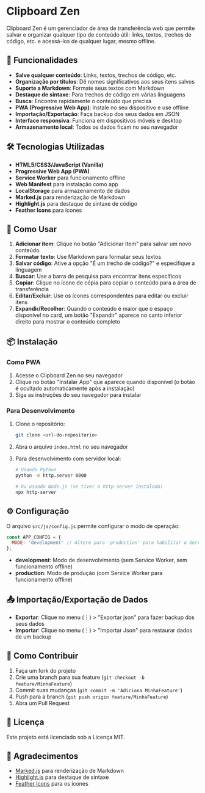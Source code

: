 # Clipboard Zen

Clipboard Zen é um gerenciador de área de transferência web que permite salvar e organizar qualquer tipo de conteúdo útil: links, textos, trechos de código, etc. e acessá-los de qualquer lugar, mesmo offline.

## 🌟 Funcionalidades

- **Salve qualquer conteúdo**: Links, textos, trechos de código, etc.
- **Organização por títulos**: Dê nomes significativos aos seus itens salvos
- **Suporte a Markdown**: Formate seus textos com Markdown
- **Destaque de sintaxe**: Para trechos de código em várias linguagens
- **Busca**: Encontre rapidamente o conteúdo que precisa
- **PWA (Progressive Web App)**: Instale no seu dispositivo e use offline
- **Importação/Exportação**: Faça backup dos seus dados em JSON
- **Interface responsiva**: Funciona em dispositivos móveis e desktop
- **Armazenamento local**: Todos os dados ficam no seu navegador

## 🛠️ Tecnologias Utilizadas

- **HTML5/CSS3/JavaScript (Vanilla)**
- **Progressive Web App (PWA)**
- **Service Worker** para funcionamento offline
- **Web Manifest** para instalação como app
- **LocalStorage** para armazenamento de dados
- **Marked.js** para renderização de Markdown
- **Highlight.js** para destaque de sintaxe de código
- **Feather Icons** para ícones

## 🚀 Como Usar

1. **Adicionar item**: Clique no botão "Adicionar Item" para salvar um novo conteúdo
2. **Formatar texto**: Use Markdown para formatar seus textos
3. **Salvar código**: Ative a opção "É um trecho de código?" e especifique a linguagem
4. **Buscar**: Use a barra de pesquisa para encontrar itens específicos
5. **Copiar**: Clique no ícone de cópia para copiar o conteúdo para a área de transferência
6. **Editar/Excluir**: Use os ícones correspondentes para editar ou excluir itens
7. **Expandir/Recolher**: Quando o conteúdo é maior que o espaço disponível no card, um botão "Expandir" aparece no canto inferior direito para mostrar o conteúdo completo

## 📦 Instalação

### Como PWA

1. Acesse o Clipboard Zen no seu navegador
2. Clique no botão "Instalar App" que aparece quando disponível (o botão é ocultado automaticamente após a instalação)
3. Siga as instruções do seu navegador para instalar

### Para Desenvolvimento

1. Clone o repositório:
   ```bash
   git clone <url-do-repositorio>
   ```

2. Abra o arquivo `index.html` no seu navegador

3. Para desenvolvimento com servidor local:
   ```bash
   # Usando Python
   python -m http.server 8000
   
   # Ou usando Node.js (se tiver o http-server instalado)
   npx http-server
   ```

## ⚙️ Configuração

O arquivo `src/js/config.js` permite configurar o modo de operação:

```javascript
const APP_CONFIG = {
  MODE: 'development' // Altere para 'production' para habilitar o Service Worker e funcionamento offline
};
```

- **development**: Modo de desenvolvimento (sem Service Worker, sem funcionamento offline)
- **production**: Modo de produção (com Service Worker para funcionamento offline)

## 📤 Importação/Exportação de Dados

- **Exportar**: Clique no menu (⋮) > "Exportar json" para fazer backup dos seus dados
- **Importar**: Clique no menu (⋮) > "Importar Json" para restaurar dados de um backup

## 🤝 Como Contribuir

1. Faça um fork do projeto
2. Crie uma branch para sua feature (`git checkout -b feature/MinhaFeature`)
3. Commit suas mudanças (`git commit -m 'Adiciona MinhaFeature'`)
4. Push para a branch (`git push origin feature/MinhaFeature`)
5. Abra um Pull Request

## 📄 Licença

Este projeto está licenciado sob a Licença MIT.

## 🙏 Agradecimentos

- [Marked.js](https://marked.js.org/) para renderização de Markdown
- [Highlight.js](https://highlightjs.org/) para destaque de sintaxe
- [Feather Icons](https://feathericons.com/) para os ícones